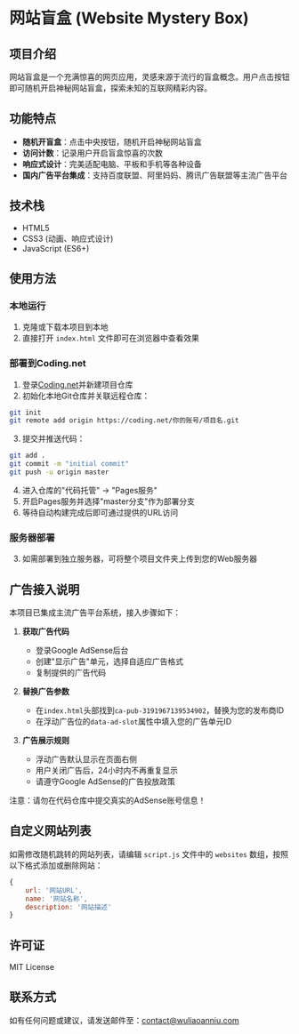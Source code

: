 # 网站盲盒 (Website Mystery Box)

## 项目介绍

网站盲盒是一个充满惊喜的网页应用，灵感来源于流行的盲盒概念。用户点击按钮即可随机开启神秘网站盲盒，探索未知的互联网精彩内容。

## 功能特点

- **随机开盲盒**：点击中央按钮，随机开启神秘网站盲盒
- **访问计数**：记录用户开启盲盒惊喜的次数
- **响应式设计**：完美适配电脑、平板和手机等各种设备
- **国内广告平台集成**：支持百度联盟、阿里妈妈、腾讯广告联盟等主流广告平台

## 技术栈

- HTML5
- CSS3 (动画、响应式设计)
- JavaScript (ES6+)

## 使用方法

### 本地运行
1. 克隆或下载本项目到本地
2. 直接打开 `index.html` 文件即可在浏览器中查看效果

### 部署到Coding.net
1. 登录[Coding.net](https://coding.net)并新建项目仓库
2. 初始化本地Git仓库并关联远程仓库：
```bash
git init
git remote add origin https://coding.net/你的账号/项目名.git
```
3. 提交并推送代码：
```bash
git add .
git commit -m "initial commit"
git push -u origin master
```
4. 进入仓库的"代码托管" → "Pages服务"
5. 开启Pages服务并选择"master分支"作为部署分支
6. 等待自动构建完成后即可通过提供的URL访问

### 服务器部署
3. 如需部署到独立服务器，可将整个项目文件夹上传到您的Web服务器

## 广告接入说明

本项目已集成主流广告平台系统，接入步骤如下：

1. **获取广告代码**
   - 登录Google AdSense后台
   - 创建"显示广告"单元，选择自适应广告格式
   - 复制提供的广告代码

2. **替换广告参数**
   - 在`index.html`头部找到`ca-pub-3191967139534902`，替换为您的发布商ID
   - 在浮动广告位的`data-ad-slot`属性中填入您的广告单元ID

3. **广告展示规则**
   - 浮动广告默认显示在页面右侧
   - 用户关闭广告后，24小时内不再重复显示
   - 请遵守Google AdSense的广告投放政策

注意：请勿在代码仓库中提交真实的AdSense账号信息！
## 自定义网站列表

如需修改随机跳转的网站列表，请编辑 `script.js` 文件中的 `websites` 数组，按照以下格式添加或删除网站：

```javascript
{
    url: '网站URL',
    name: '网站名称',
    description: '网站描述'
}
```

## 许可证

MIT License

## 联系方式

如有任何问题或建议，请发送邮件至：contact@wuliaoanniu.com